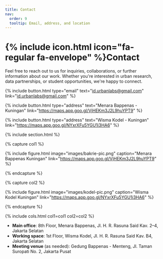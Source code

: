 ```yaml
---
title: Contact
nav:
  order: 9
  tooltip: Email, address, and location
---
```


# {% include icon.html icon="fa-regular fa-envelope" %}Contact

Feel free to reach out to us for inquiries, collaborations, or further information about our work. Whether you're interested in urban research, data partnerships, or student opportunities, we're happy to connect. 

{%
  include button.html
  type="email"
  text="id.urbanlabs@gmail.com"
  link="id.urbanlabs@gmail.com"
%}

{%
  include button.html
  type="address"
  text="Menara Bappenas - Kuningan"
  link="https://maps.app.goo.gl/VjHEKm3J2L9huYPT9"
%}

{%
  include button.html
  type="address"
  text="Wisma Kodel - Kuningan"
  link="https://maps.app.goo.gl/NYxrXFu5YGU1i3HA6"
%}

{% include section.html %}

{% capture col1 %}

{%
  include figure.html
  image="images/bakrie-pic.png"
  caption="Menara Bappenas Kuningan"
  link="https://maps.app.goo.gl/VjHEKm3J2L9huYPT9"
%}

{% endcapture %}

{% capture col2 %}

{%
  include figure.html
  image="images/kodel-pic.png"
  caption="Wisma Kodel Kuningan"
  link="https://maps.app.goo.gl/NYxrXFu5YGU1i3HA6"
%}

{% endcapture %}

{% include cols.html col1=col1 col2=col2 %}


- **Main office**: 8th Floor, Menara Bappenas, Jl. H. R. Rasuna Said Kav. 2–4, Jakarta Selatan
- **Working space**: 1st Floor, Wisma Kodel, Jl. H. R. Rasuna Said Kav. B4, Jakarta Selatan
- **Meeting venue** (as needed): Gedung Bappenas - Menteng, Jl. Taman Suropati No. 2, Jakarta Pusat
